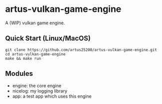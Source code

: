 # artus-vulkan-game-engine
A (WIP) vulkan game engine.

## Quick Start (Linux/MacOS)

``` shell 
git clone https://github.com/artus25200/artus-vulkan-game-engine.git
cd artus-vulkan-game-engine
make && make run
```

## Modules

- engine: the core engine
- nicelog: my logging library
- app: a test app which uses this engine
